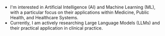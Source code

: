 - I'm interested in Artificial Intelligence (AI) and Machine Learning (ML), with a particular focus on their applications within Medicine, Public Health, and Healthcare Systems.
- Currently, I am actively researching Large Language Models (LLMs) and their practical application in clinical practice.
<!---
ASorayaie/ASorayaie is a ✨ special ✨ repository because its `README.md` (this file) appears on your GitHub profile.
You can click the Preview link to take a look at your changes.
--->
